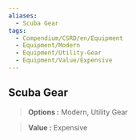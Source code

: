 ```yaml
---
aliases:
  - Scuba Gear
tags:
  - Compendium/CSRD/en/Equipment
  - Equipment/Modern
  - Equipment/Utility-Gear
  - Equipment/Value/Expensive
---
```

    
      
## Scuba Gear      
      
>      
> **Options :** Modern, Utility Gear      
> **Value :** Expensive